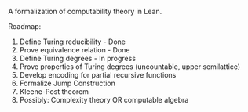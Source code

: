A formalization of computability theory in Lean. 

Roadmap:
1. Define Turing reducibility - Done
2. Prove equivalence relation - Done
3. Define Turing degrees - In progress
4. Prove properties of Turing degrees (uncountable, upper semilattice)
5. Develop encoding for partial recursive functions
6. Formalize Jump Construction
7. Kleene-Post theorem
7. Possibly: Complexity theory OR computable algebra
